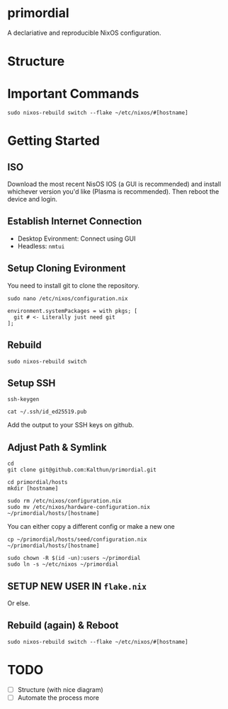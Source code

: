 # primordial
A declariative and reproducible NixOS configuration.

# Structure


# Important Commands

```
sudo nixos-rebuild switch --flake ~/etc/nixos/#[hostname]
```

# Getting Started

## ISO
Download the most recent NisOS IOS (a GUI is recommended) and install whichever version you'd like (Plasma is recommended). Then reboot the device and login.

## Establish Internet Connection
- Desktop Evironment: Connect using GUI
- Headless: `nmtui`

## Setup Cloning Evironment
You need to install git to clone the repository.
```
sudo nano /etc/nixos/configuration.nix
```

```
environment.systemPackages = with pkgs; [
  git # <- Literally just need git
];
```

## Rebuild
```
sudo nixos-rebuild switch
```

## Setup SSH
```
ssh-keygen
```

```
cat ~/.ssh/id_ed25519.pub
```
Add the output to your SSH keys on github.

## Adjust Path & Symlink
```
cd
git clone git@github.com:Kalthun/primordial.git
```

```
cd primordial/hosts
mkdir [hostname]
```

```
sudo rm /etc/nixos/configuration.nix
sudo mv /etc/nixos/hardware-configuration.nix ~/primordial/hosts/[hostname]
```

You can either copy a different config or make a new one
```
cp ~/primordial/hosts/seed/configuration.nix ~/primordial/hosts/[hostname]
```

```
sudo chown -R $(id -un):users ~/primordial
sudo ln -s ~/etc/nixos ~/primordial
```

## SETUP NEW USER IN `flake.nix`
Or else.

## Rebuild (again) & Reboot
```
sudo nixos-rebuild switch --flake ~/etc/nixos/#[hostname]
```

# TODO
- [ ] Structure (with nice diagram)
- [ ] Automate the process more
